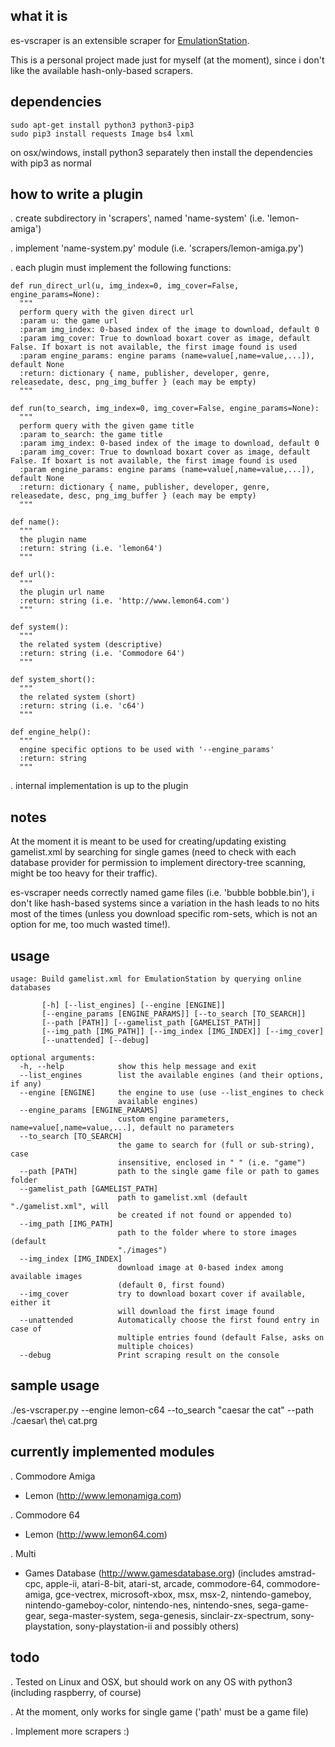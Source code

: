 what it is
----------
es-vscraper is an extensible scraper for [EmulationStation](https://github.com/Aloshi/EmulationStation).

This is a personal project made just for myself (at the moment), since i don't like the available hash-only-based scrapers.

dependencies
------------
~~~~
sudo apt-get install python3 python3-pip3
sudo pip3 install requests Image bs4 lxml
~~~~

on osx/windows, install python3 separately then install the dependencies with pip3 as normal

how to write a plugin
---------------------
. create subdirectory in 'scrapers', named 'name-system' (i.e. 'lemon-amiga')

. implement 'name-system.py' module (i.e. 'scrapers/lemon-amiga.py')

. each plugin must implement the following functions:
~~~~
def run_direct_url(u, img_index=0, img_cover=False, engine_params=None):
  """
  perform query with the given direct url
  :param u: the game url
  :param img_index: 0-based index of the image to download, default 0
  :param img_cover: True to download boxart cover as image, default False. If boxart is not available, the first image found is used
  :param engine_params: engine params (name=value[,name=value,...]), default None
  :return: dictionary { name, publisher, developer, genre, releasedate, desc, png_img_buffer } (each may be empty)
  """

def run(to_search, img_index=0, img_cover=False, engine_params=None):
  """
  perform query with the given game title
  :param to_search: the game title
  :param img_index: 0-based index of the image to download, default 0
  :param img_cover: True to download boxart cover as image, default False. If boxart is not available, the first image found is used
  :param engine_params: engine params (name=value[,name=value,...]), default None
  :return: dictionary { name, publisher, developer, genre, releasedate, desc, png_img_buffer } (each may be empty)
  """

def name():
  """
  the plugin name
  :return: string (i.e. 'lemon64')
  """

def url():
  """
  the plugin url name
  :return: string (i.e. 'http://www.lemon64.com')
  """

def system():
  """
  the related system (descriptive)
  :return: string (i.e. 'Commodore 64')
  """

def system_short():
  """
  the related system (short)
  :return: string (i.e. 'c64')
  """

def engine_help():
  """
  engine specific options to be used with '--engine_params'
  :return: string
  """
~~~~

. internal implementation is up to the plugin

notes
----
At the moment it is meant to be used for creating/updating existing gamelist.xml by searching for single games (need to check with each database provider for permission to implement directory-tree scanning, might be too heavy for their traffic).

es-vscraper needs correctly named game files (i.e. 'bubble bobble.bin'), i don't like hash-based systems since a variation in the hash leads to no hits most of the times (unless you download specific rom-sets, which is not an
option for me, too much wasted time!).

usage
-----
~~~~
usage: Build gamelist.xml for EmulationStation by querying online databases

       [-h] [--list_engines] [--engine [ENGINE]]
       [--engine_params [ENGINE_PARAMS]] [--to_search [TO_SEARCH]]
       [--path [PATH]] [--gamelist_path [GAMELIST_PATH]]
       [--img_path [IMG_PATH]] [--img_index [IMG_INDEX]] [--img_cover]
       [--unattended] [--debug]

optional arguments:
  -h, --help            show this help message and exit
  --list_engines        list the available engines (and their options, if any)
  --engine [ENGINE]     the engine to use (use --list_engines to check
                        available engines)
  --engine_params [ENGINE_PARAMS]
                        custom engine parameters, name=value[,name=value,...], default no parameters
  --to_search [TO_SEARCH]
                        the game to search for (full or sub-string), case
                        insensitive, enclosed in " " (i.e. "game")
  --path [PATH]         path to the single game file or path to games folder
  --gamelist_path [GAMELIST_PATH]
                        path to gamelist.xml (default "./gamelist.xml", will
                        be created if not found or appended to)
  --img_path [IMG_PATH]
                        path to the folder where to store images (default
                        "./images")
  --img_index [IMG_INDEX]
                        download image at 0-based index among available images
                        (default 0, first found)
  --img_cover           try to download boxart cover if available, either it
                        will download the first image found
  --unattended          Automatically choose the first found entry in case of
                        multiple entries found (default False, asks on
                        multiple choices)
  --debug               Print scraping result on the console
~~~~

sample usage
------------
./es-vscraper.py --engine lemon-c64 --to_search "caesar the cat" --path ./caesar\ the\ cat.prg

currently implemented modules
-----------------------------
. Commodore Amiga
- Lemon (http://www.lemonamiga.com)

. Commodore 64
- Lemon (http://www.lemon64.com)

. Multi
- Games Database (http://www.gamesdatabase.org)
(includes amstrad-cpc, apple-ii, atari-8-bit, atari-st, arcade, commodore-64, commodore-amiga, gce-vectrex, microsoft-xbox, msx, msx-2, nintendo-gameboy, nintendo-gameboy-color, nintendo-nes, nintendo-snes, sega-game-gear, sega-master-system, sega-genesis, sinclair-zx-spectrum, sony-playstation, sony-playstation-ii and possibly others)


todo
----
. Tested on Linux and OSX, but should work on any OS with python3 (including raspberry, of course)

. At the moment, only works for single game ('path' must be a game file)

. Implement more scrapers :)
